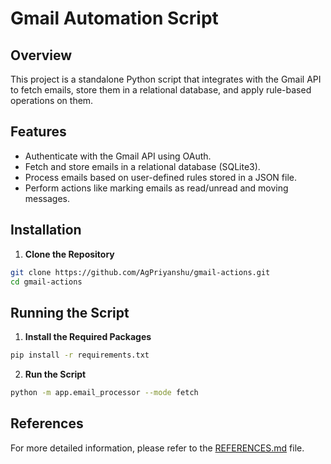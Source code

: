 # Gmail Automation Script

## Overview

This project is a standalone Python script that integrates with the Gmail API to fetch emails, store them in a relational database, and apply rule-based operations on them.

## Features

- Authenticate with the Gmail API using OAuth.
- Fetch and store emails in a relational database (SQLite3).
- Process emails based on user-defined rules stored in a JSON file.
- Perform actions like marking emails as read/unread and moving messages.

## Installation

1. **Clone the Repository**
  ```bash
  git clone https://github.com/AgPriyanshu/gmail-actions.git
  cd gmail-actions
  ```

## Running the Script

1. **Install the Required Packages**
  ```bash
  pip install -r requirements.txt
  ```

2. **Run the Script**
  ```bash
  python -m app.email_processor --mode fetch
  ```

## References

For more detailed information, please refer to the [REFERENCES.md](REFERENCES.md) file.
